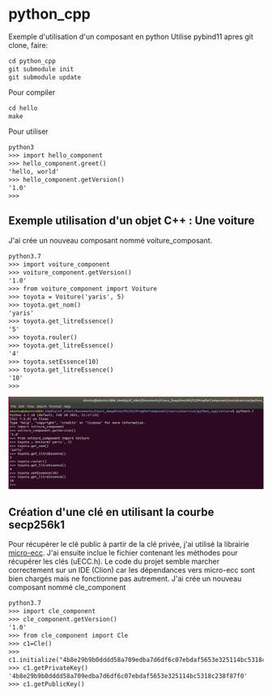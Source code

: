 # python_cpp
Exemple d'utilisation d'un composant en python
Utilise pybind11
apres git clone, faire:
```
cd python_cpp
git submodule init
git submodule update
```

Pour compiler

```
cd hello
make
```

Pour utiliser
```
python3
>>> import hello_component
>>> hello_component.greet()
'hello, world'
>>> hello_component.getVersion()
'1.0'
>>> 
```
## Exemple utilisation d'un objet C++ : Une voiture
J'ai crée un nouveau composant nommé voiture_composant.
```
python3.7
>>>	import voiture_component
>>>	voiture_component.getVersion()
'1.0'
>>> from voiture_component import Voiture
>>> toyota = Voiture('yaris', 5)
>>> toyota.get_nom()
'yaris'
>>> toyota.get_litreEssence()
'5'
>>> toyota.rouler()
>>> toyota.get_litreEssence()
'4'
>>> toyota.setEssence(10)
>>> toyota.get_litreEssence()
'10'
>>>
```
![Image voiture](/images/voiture.png)

## Création d'une clé en utilisant la courbe secp256k1
Pour récupérer le clé public à partir de la clé privée, j'ai utilisé la librairie [micro-ecc](https://github.com/jluuM2/micro-ecc). 
J'ai ensuite inclue le fichier contenant les méthodes pour récupérer les clés (uECC.h). 
Le code du projet semble marcher correctement sur un IDE (Clion) car les dépendances vers micro-ecc sont bien chargés mais ne fonctionne pas autrement.
J'ai crée un nouveau composant nommé cle_component
```
python3.7
>>>	import cle_component
>>> cle_component.getVersion()
'1.0'
>>> from cle_component import Cle
>>> c1=Cle()
>>> c1.initialize("4b8e29b9b0dddd58a709edba7d6df6c07ebdaf5653e325114bc5318c238f87f0")
>>> c1.getPrivateKey()
'4b8e29b9b0dddd58a709edba7d6df6c07ebdaf5653e325114bc5318c238f87f0'
>>> c1.getPublicKey()

